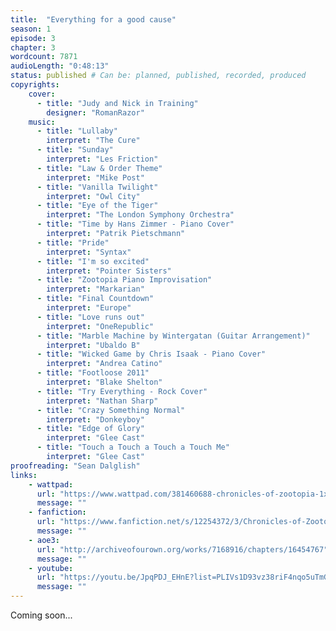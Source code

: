 ```yaml
---
title:  "Everything for a good cause"
season: 1
episode: 3
chapter: 3
wordcount: 7871
audioLength: "0:48:13"
status: published # Can be: planned, published, recorded, produced
copyrights:
    cover:
      - title: "Judy and Nick in Training"
        designer: "RomanRazor"
    music:
      - title: "Lullaby"
        interpret: "The Cure"
      - title: "Sunday"
        interpret: "Les Friction"
      - title: "Law & Order Theme"
        interpret: "Mike Post"
      - title: "Vanilla Twilight"
        interpret: "Owl City"
      - title: "Eye of the Tiger"
        interpret: "The London Symphony Orchestra"
      - title: "Time by Hans Zimmer - Piano Cover"
        interpret: "Patrik Pietschmann"
      - title: "Pride"
        interpret: "Syntax"
      - title: "I'm so excited"
        interpret: "Pointer Sisters"
      - title: "Zootopia Piano Improvisation"
        interpret: "Markarian"
      - title: "Final Countdown"
        interpret: "Europe"
      - title: "Love runs out"
        interpret: "OneRepublic"
      - title: "Marble Machine by Wintergatan (Guitar Arrangement)"
        interpret: "Ubaldo B"
      - title: "Wicked Game by Chris Isaak - Piano Cover"
        interpret: "Andrea Catino"
      - title: "Footloose 2011"
        interpret: "Blake Shelton"
      - title: "Try Everything - Rock Cover"
        interpret: "Nathan Sharp"
      - title: "Crazy Something Normal"
        interpret: "Donkeyboy"
      - title: "Edge of Glory"
        interpret: "Glee Cast"
      - title: "Touch a Touch a Touch a Touch Me"
        interpret: "Glee Cast"
proofreading: "Sean Dalglish"
links:
    - wattpad:
      url: "https://www.wattpad.com/381460688-chronicles-of-zootopia-1x03-everything-for-a-good"
      message: ""
    - fanfiction:
      url: "https://www.fanfiction.net/s/12254372/3/Chronicles-of-Zootopia"
      message: ""
    - aoe3:
      url: "http://archiveofourown.org/works/7168916/chapters/16454767"
      message: ""
    - youtube:
      url: "https://youtu.be/JpqPDJ_EHnE?list=PLIVs1D93vz38riF4nqo5uTmGpoU1yWeko"
      message: ""
---
```

Coming soon...